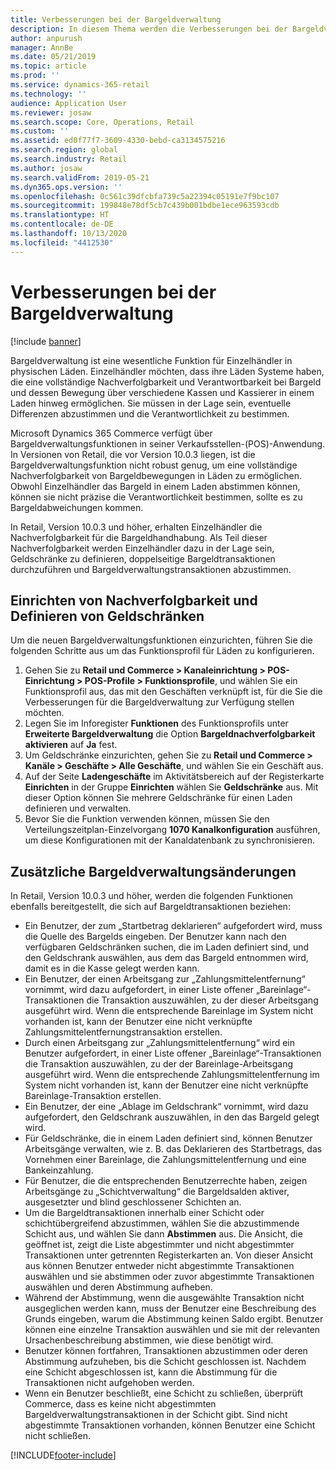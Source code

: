 ```yaml
---
title: Verbesserungen bei der Bargeldverwaltung
description: In diesem Thema werden die Verbesserungen bei der Bargeldverwaltung in POS für Dynamics 365 Commerce beschrieben.
author: anpurush
manager: AnnBe
ms.date: 05/21/2019
ms.topic: article
ms.prod: ''
ms.service: dynamics-365-retail
ms.technology: ''
audience: Application User
ms.reviewer: josaw
ms.search.scope: Core, Operations, Retail
ms.custom: ''
ms.assetid: ed0f77f7-3609-4330-bebd-ca3134575216
ms.search.region: global
ms.search.industry: Retail
ms.author: josaw
ms.search.validFrom: 2019-05-21
ms.dyn365.ops.version: ''
ms.openlocfilehash: 0c561c39dfcbfa739c5a22394c05191e7f9bc107
ms.sourcegitcommit: 199848e78df5cb7c439b001bdbe1ece963593cdb
ms.translationtype: HT
ms.contentlocale: de-DE
ms.lasthandoff: 10/13/2020
ms.locfileid: "4412530"
---
```

# <a name="cash-management-improvements"></a>Verbesserungen bei der Bargeldverwaltung

[!include [banner](includes/banner.md)]


Bargeldverwaltung ist eine wesentliche Funktion für Einzelhändler in physischen Läden. Einzelhändler möchten, dass ihre Läden Systeme haben, die eine vollständige Nachverfolgbarkeit und Verantwortbarkeit bei Bargeld und dessen Bewegung über verschiedene Kassen und Kassierer in einem Laden hinweg ermöglichen. Sie müssen in der Lage sein, eventuelle Differenzen abzustimmen und die Verantwortlichkeit zu bestimmen.


Microsoft Dynamics 365 Commerce verfügt über Bargeldverwaltungsfunktionen in seiner Verkaufsstellen-(POS)-Anwendung. In Versionen von Retail, die vor Version 10.0.3 liegen, ist die Bargeldverwaltungsfunktion nicht robust genug, um eine vollständige Nachverfolgbarkeit von Bargeldbewegungen in Läden zu ermöglichen. Obwohl Einzelhändler das Bargeld in einem Laden abstimmen können, können sie nicht präzise die Verantwortlichkeit bestimmen, sollte es zu Bargeldabweichungen kommen.


In Retail, Version 10.0.3 und höher, erhalten Einzelhändler die Nachverfolgbarkeit für die Bargeldhandhabung. Als Teil dieser Nachverfolgbarkeit werden Einzelhändler dazu in der Lage sein, Geldschränke zu definieren, doppelseitige Bargeldtransaktionen durchzuführen und Bargeldverwaltungstransaktionen abzustimmen.

## <a name="set-up-traceability-and-define-safes"></a>Einrichten von Nachverfolgbarkeit und Definieren von Geldschränken

Um die neuen Bargeldverwaltungsfunktionen einzurichten, führen Sie die folgenden Schritte aus um das Funktionsprofil für Läden zu konfigurieren.

1. Gehen Sie zu **Retail und Commerce \> Kanaleinrichtung \> POS-Einrichtung \> POS-Profile \> Funktionsprofile**, und wählen Sie ein Funktionsprofil aus, das mit den Geschäften verknüpft ist, für die Sie die Verbesserungen für die Bargeldverwaltung zur Verfügung stellen möchten.
2. Legen Sie im Inforegister **Funktionen** des Funktionsprofils unter **Erweiterte Bargeldverwaltung** die Option **Bargeldnachverfolgbarkeit aktivieren** auf **Ja** fest.
3. Um Geldschränke einzurichten, gehen Sie zu **Retail und Commerce \> Kanäle \> Geschäfte \> Alle Geschäfte**, und wählen Sie ein Geschäft aus.
4. Auf der Seite **Ladengeschäfte** im Aktivitätsbereich auf der Registerkarte **Einrichten** in der Gruppe **Einrichten** wählen Sie **Geldschränke** aus. Mit dieser Option können Sie mehrere Geldschränke für einen Laden definieren und verwalten.
4. Bevor Sie die Funktion verwenden können, müssen Sie den Verteilungszeitplan-Einzelvorgang **1070 Kanalkonfiguration** ausführen, um diese Konfigurationen mit der Kanaldatenbank zu synchronisieren.

## <a name="additional-cash-management-changes"></a>Zusätzliche Bargeldverwaltungsänderungen

In Retail, Version 10.0.3 und höher, werden die folgenden Funktionen ebenfalls bereitgestellt, die sich auf Bargeldtransaktionen beziehen:

- Ein Benutzer, der zum „Startbetrag deklarieren“ aufgefordert wird, muss die Quelle des Bargelds eingeben. Der Benutzer kann nach den verfügbaren Geldschränken suchen, die im Laden definiert sind, und den Geldschrank auswählen, aus dem das Bargeld entnommen wird, damit es in die Kasse gelegt werden kann.
- Ein Benutzer, der einen Arbeitsgang zur „Zahlungsmittelentfernung“ vornimmt, wird dazu aufgefordert, in einer Liste offener „Bareinlage“-Transaktionen die Transaktion auszuwählen, zu der dieser Arbeitsgang ausgeführt wird. Wenn die entsprechende Bareinlage im System nicht vorhanden ist, kann der Benutzer eine nicht verknüpfte Zahlungsmittelentfernungstransaktion erstellen.
- Durch einen Arbeitsgang zur „Zahlungsmittelentfernung“ wird ein Benutzer aufgefordert, in einer Liste offener „Bareinlage“-Transaktionen die Transaktion auszuwählen, zu der der Bareinlage-Arbeitsgang ausgeführt wird. Wenn die entsprechende Zahlungsmittelentfernung im System nicht vorhanden ist, kann der Benutzer eine nicht verknüpfte Bareinlage-Transaktion erstellen.
- Ein Benutzer, der eine „Ablage im Geldschrank“ vornimmt, wird dazu aufgefordert, den Geldschrank auszuwählen, in den das Bargeld gelegt wird.
- Für Geldschränke, die in einem Laden definiert sind, können Benutzer Arbeitsgänge verwalten, wie z. B. das Deklarieren des Startbetrags, das Vornehmen einer Bareinlage, die Zahlungsmittelentfernung und eine Bankeinzahlung.
- Für Benutzer, die die entsprechenden Benutzerrechte haben, zeigen Arbeitsgänge zu „Schichtverwaltung“ die Bargeldsalden aktiver, ausgesetzter und blind geschlossener Schichten an.
- Um die Bargeldtransaktionen innerhalb einer Schicht oder schichtübergreifend abzustimmen, wählen Sie die abzustimmende Schicht aus, und wählen Sie dann **Abstimmen** aus. Die Ansicht, die geöffnet ist, zeigt die Liste abgestimmter und nicht abgestimmter Transaktionen unter getrennten Registerkarten an. Von dieser Ansicht aus können Benutzer entweder nicht abgestimmte Transaktionen auswählen und sie abstimmen oder zuvor abgestimmte Transaktionen auswählen und deren Abstimmung aufheben.
- Während der Abstimmung, wenn die ausgewählte Transaktion nicht ausgeglichen werden kann, muss der Benutzer eine Beschreibung des Grunds eingeben, warum die Abstimmung keinen Saldo ergibt. Benutzer können eine einzelne Transaktion auswählen und sie mit der relevanten Ursachenbeschreibung abstimmen, wie diese benötigt wird.
- Benutzer können fortfahren, Transaktionen abzustimmen oder deren Abstimmung aufzuheben, bis die Schicht geschlossen ist. Nachdem eine Schicht abgeschlossen ist, kann die Abstimmung für die Transaktionen nicht aufgehoben werden.
- Wenn ein Benutzer beschließt, eine Schicht zu schließen, überprüft Commerce, dass es keine nicht abgestimmten Bargeldverwaltungstransaktionen in der Schicht gibt. Sind nicht abgestimmte Transaktionen vorhanden, können Benutzer eine Schicht nicht schließen.


[!INCLUDE[footer-include](../includes/footer-banner.md)]